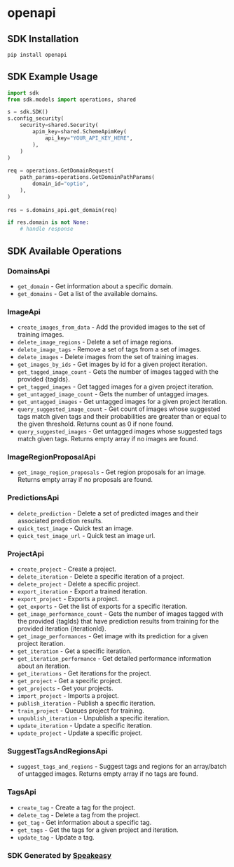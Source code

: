 # openapi

<!-- Start SDK Installation -->
## SDK Installation

```bash
pip install openapi
```
<!-- End SDK Installation -->

## SDK Example Usage
<!-- Start SDK Example Usage -->
```python
import sdk
from sdk.models import operations, shared

s = sdk.SDK()
s.config_security(
    security=shared.Security(
        apim_key=shared.SchemeApimKey(
            api_key="YOUR_API_KEY_HERE",
        ),
    )
)
    
req = operations.GetDomainRequest(
    path_params=operations.GetDomainPathParams(
        domain_id="optio",
    ),
)
    
res = s.domains_api.get_domain(req)

if res.domain is not None:
    # handle response
```
<!-- End SDK Example Usage -->

<!-- Start SDK Available Operations -->
## SDK Available Operations

### DomainsApi

* `get_domain` - Get information about a specific domain.
* `get_domains` - Get a list of the available domains.

### ImageApi

* `create_images_from_data` - Add the provided images to the set of training images.
* `delete_image_regions` - Delete a set of image regions.
* `delete_image_tags` - Remove a set of tags from a set of images.
* `delete_images` - Delete images from the set of training images.
* `get_images_by_ids` - Get images by id for a given project iteration.
* `get_tagged_image_count` - Gets the number of images tagged with the provided {tagIds}.
* `get_tagged_images` - Get tagged images for a given project iteration.
* `get_untagged_image_count` - Gets the number of untagged images.
* `get_untagged_images` - Get untagged images for a given project iteration.
* `query_suggested_image_count` - Get count of images whose suggested tags match given tags and their probabilities are greater than or equal to the given threshold. Returns count as 0 if none found.
* `query_suggested_images` - Get untagged images whose suggested tags match given tags. Returns empty array if no images are found.

### ImageRegionProposalApi

* `get_image_region_proposals` - Get region proposals for an image. Returns empty array if no proposals are found.

### PredictionsApi

* `delete_prediction` - Delete a set of predicted images and their associated prediction results.
* `quick_test_image` - Quick test an image.
* `quick_test_image_url` - Quick test an image url.

### ProjectApi

* `create_project` - Create a project.
* `delete_iteration` - Delete a specific iteration of a project.
* `delete_project` - Delete a specific project.
* `export_iteration` - Export a trained iteration.
* `export_project` - Exports a project.
* `get_exports` - Get the list of exports for a specific iteration.
* `get_image_performance_count` - Gets the number of images tagged with the provided {tagIds} that have prediction results from
training for the provided iteration {iterationId}.
* `get_image_performances` - Get image with its prediction for a given project iteration.
* `get_iteration` - Get a specific iteration.
* `get_iteration_performance` - Get detailed performance information about an iteration.
* `get_iterations` - Get iterations for the project.
* `get_project` - Get a specific project.
* `get_projects` - Get your projects.
* `import_project` - Imports a project.
* `publish_iteration` - Publish a specific iteration.
* `train_project` - Queues project for training.
* `unpublish_iteration` - Unpublish a specific iteration.
* `update_iteration` - Update a specific iteration.
* `update_project` - Update a specific project.

### SuggestTagsAndRegionsApi

* `suggest_tags_and_regions` - Suggest tags and regions for an array/batch of untagged images. Returns empty array if no tags are found.

### TagsApi

* `create_tag` - Create a tag for the project.
* `delete_tag` - Delete a tag from the project.
* `get_tag` - Get information about a specific tag.
* `get_tags` - Get the tags for a given project and iteration.
* `update_tag` - Update a tag.

<!-- End SDK Available Operations -->

### SDK Generated by [Speakeasy](https://docs.speakeasyapi.dev/docs/using-speakeasy/client-sdks)

